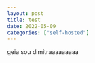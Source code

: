 ```yaml
---
layout: post
title: test
date: 2022-05-09
categories: ["self-hosted"]
---
```


geia sou dimitraaaaaaaaa